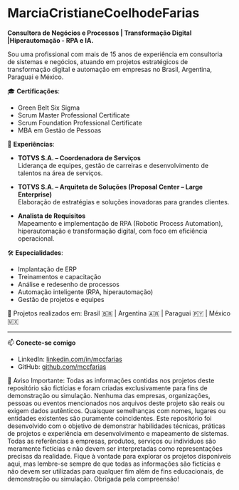 # MarciaCristianeCoelhodeFarias
**Consultora de Negócios e Processos | Transformação Digital |Hiperautomação - RPA e IA.**

Sou uma profissional com mais de 15 anos de experiência em consultoria de sistemas e negócios, atuando em projetos estratégicos de transformação digital e automação em empresas no Brasil, Argentina, Paraguai e México.

🎓 **Certificações**:
- Green Belt Six Sigma
- Scrum Master Professional Certificate
- Scrum Foundation Professional Certificate
- MBA em Gestão de Pessoas

🚀 **Experiências**:
- **TOTVS S.A. – Coordenadora de Serviços**  
  Liderança de equipes, gestão de carreiras e desenvolvimento de talentos na área de serviços.

- **TOTVS S.A. – Arquiteta de Soluções (Proposal Center – Large Enterprise)**  
  Elaboração de estratégias e soluções inovadoras para grandes clientes.

- **Analista de Requisitos**  
  Mapeamento e implementação de RPA (Robotic Process Automation), hiperautomação e transformação digital, com foco em eficiência operacional.

🛠️ **Especialidades**:
- Implantação de ERP
- Treinamentos e capacitação
- Análise e redesenho de processos
- Automação inteligente (RPA, hiperautomação)
- Gestão de projetos e equipes

📍 Projetos realizados em: Brasil 🇧🇷 | Argentina 🇦🇷 | Paraguai 🇵🇾 | México 🇲🇽

---

📫 **Conecte-se comigo**
- LinkedIn: [linkedin.com/in/mccfarias](https://www.linkedin.com/in/mccfarias/)
- GitHub: [github.com/mccfarias](https://github.com/mccfarias)


🚨 Aviso Importante: Todas as informações contidas nos projetos deste repositório são fictícias e foram criadas exclusivamente para fins de demonstração ou simulação. Nenhuma das empresas, organizações, pessoas ou eventos mencionados nos arquivos deste projeto são reais ou exigem dados autênticos. Quaisquer semelhanças com nomes, lugares ou entidades existentes são puramente coincidentes.
Este repositório foi desenvolvido com o objetivo de demonstrar habilidades técnicas, práticas de projetos e experiência em desenvolvimento e mapeamento de sistemas. Todas as referências a empresas, produtos, serviços ou indivíduos são meramente fictícias e não devem ser interpretadas como representações precisas da realidade.
Fique à vontade para explorar os projetos disponíveis aqui, mas lembre-se sempre de que todas as informações são fictícias e não devem ser utilizadas para qualquer fim além de fins educacionais, de demonstração ou simulação.
Obrigada pela compreensão!
